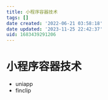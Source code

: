 ```yaml
---
title: 小程序容器技术
tags: []
date created: '2022-06-21 03:58:18'
date updated: '2023-11-25 22:42:37'
uid: 1683439291206
---
```


# 小程序容器技术

- uniapp
- finclip
